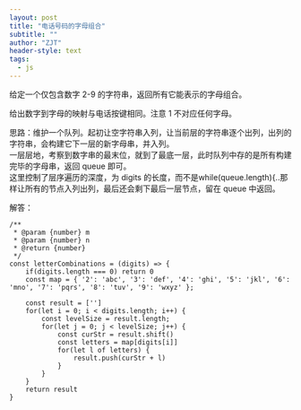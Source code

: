 ```yaml
---
layout: post
title: "电话号码的字母组合"
subtitle: ""
author: "ZJT"
header-style: text
tags:
  - js
---
```


给定一个仅包含数字 2-9 的字符串，返回所有它能表示的字母组合。

给出数字到字母的映射与电话按键相同。注意 1 不对应任何字母。

思路：维护一个队列。起初让空字符串入列，让当前层的字符串逐个出列，出列的字符串，会构建它下一层的新字母串，并入列。  
一层层地，考察到数字串的最末位，就到了最底一层，此时队列中存的是所有构建完毕的字母串，返回 queue 即可。  
这里控制了层序遍历的深度，为 digits 的长度，而不是while(queue.length){..那样让所有的节点入列出列，最后还会剩下最后一层节点，留在 queue 中返回。  

解答：
```
/**
 * @param {number} m
 * @param {number} n
 * @return {number}
 */
const letterCombinations = (digits) => {
    if(digits.length === 0) return 0
    const map = { '2': 'abc', '3': 'def', '4': 'ghi', '5': 'jkl', '6': 'mno', '7': 'pqrs', '8': 'tuv', '9': 'wxyz' };

    const result = ['']
    for(let i = 0; i < digits.length; i++) {
        const levelSize = result.length;
        for(let j = 0; j < levelSize; j++) {
            const curStr = result.shift()
            const letters = map[digits[i]]
            for(let l of letters) {
                result.push(curStr + l)
            }
        }
    }
    return result
}
```

